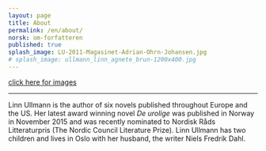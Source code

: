 ```yaml
---
layout: page
title: About
permalink: /en/about/
norsk: om-forfatteren
published: true
splash_image: LU-2011-Magasinet-Adrian-Ohrn-Johansen.jpg
# splash_image: ullmann_linn_agnete_brun-1200x400.jpg
---
```


[click here for images](/en/portraits/)

---
Linn Ullmann is the author of six novels published throughout Europe and the US. Her latest award winning novel _De urolige_ was published in Norway in November 2015 and was recently nominated to Nordisk Råds Litteraturpris (The Nordic Council Literature Prize). Linn Ullmann has two children and lives in Oslo with her husband, the writer Niels Fredrik Dahl.


